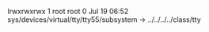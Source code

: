 lrwxrwxrwx 1 root root 0 Jul 19 06:52 sys/devices/virtual/tty/tty55/subsystem -> ../../../../class/tty
